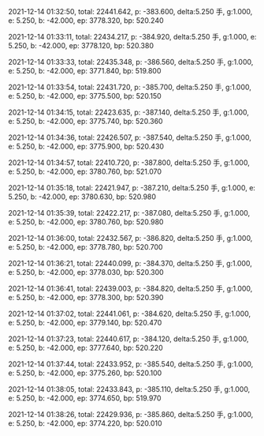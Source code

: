 2021-12-14 01:32:50, total: 22441.642, p: -383.600, delta:5.250 手, g:1.000, e: 5.250, b: -42.000, ep: 3778.320, bp: 520.240

2021-12-14 01:33:11, total: 22434.217, p: -384.920, delta:5.250 手, g:1.000, e: 5.250, b: -42.000, ep: 3778.120, bp: 520.380

2021-12-14 01:33:33, total: 22435.348, p: -386.560, delta:5.250 手, g:1.000, e: 5.250, b: -42.000, ep: 3771.840, bp: 519.800

2021-12-14 01:33:54, total: 22431.720, p: -385.700, delta:5.250 手, g:1.000, e: 5.250, b: -42.000, ep: 3775.500, bp: 520.150

2021-12-14 01:34:15, total: 22423.635, p: -387.140, delta:5.250 手, g:1.000, e: 5.250, b: -42.000, ep: 3775.740, bp: 520.360

2021-12-14 01:34:36, total: 22426.507, p: -387.540, delta:5.250 手, g:1.000, e: 5.250, b: -42.000, ep: 3775.900, bp: 520.430

2021-12-14 01:34:57, total: 22410.720, p: -387.800, delta:5.250 手, g:1.000, e: 5.250, b: -42.000, ep: 3780.760, bp: 521.070

2021-12-14 01:35:18, total: 22421.947, p: -387.210, delta:5.250 手, g:1.000, e: 5.250, b: -42.000, ep: 3780.630, bp: 520.980

2021-12-14 01:35:39, total: 22422.217, p: -387.080, delta:5.250 手, g:1.000, e: 5.250, b: -42.000, ep: 3780.760, bp: 520.980

2021-12-14 01:36:00, total: 22432.567, p: -386.820, delta:5.250 手, g:1.000, e: 5.250, b: -42.000, ep: 3778.780, bp: 520.700

2021-12-14 01:36:21, total: 22440.099, p: -384.370, delta:5.250 手, g:1.000, e: 5.250, b: -42.000, ep: 3778.030, bp: 520.300

2021-12-14 01:36:41, total: 22439.003, p: -384.820, delta:5.250 手, g:1.000, e: 5.250, b: -42.000, ep: 3778.300, bp: 520.390

2021-12-14 01:37:02, total: 22441.061, p: -384.620, delta:5.250 手, g:1.000, e: 5.250, b: -42.000, ep: 3779.140, bp: 520.470

2021-12-14 01:37:23, total: 22440.617, p: -384.120, delta:5.250 手, g:1.000, e: 5.250, b: -42.000, ep: 3777.640, bp: 520.220

2021-12-14 01:37:44, total: 22433.952, p: -385.540, delta:5.250 手, g:1.000, e: 5.250, b: -42.000, ep: 3775.260, bp: 520.100

2021-12-14 01:38:05, total: 22433.843, p: -385.110, delta:5.250 手, g:1.000, e: 5.250, b: -42.000, ep: 3774.650, bp: 519.970

2021-12-14 01:38:26, total: 22429.936, p: -385.860, delta:5.250 手, g:1.000, e: 5.250, b: -42.000, ep: 3774.220, bp: 520.010
